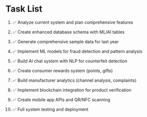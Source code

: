 # Task List

1. ✅ Analyze current system and plan comprehensive features

2. ✅ Create enhanced database schema with ML/AI tables

3. ✅ Generate comprehensive sample data for last year

4. ✅ Implement ML models for fraud detection and pattern analysis

5. ✅ Build AI chat system with NLP for counterfeit detection

6. ✅ Create consumer rewards system (points, gifts)

7. ✅ Build manufacturer analytics (channel analysis, complaints)

8. ✅ Implement blockchain integration for product verification

9. ✅ Create mobile app APIs and QR/NFC scanning

10. ✅ Full system testing and deployment


